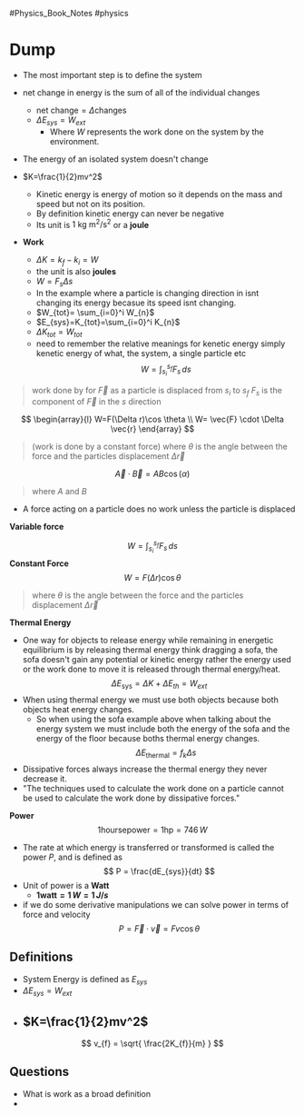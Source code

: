 #Physics_Book_Notes #physics 



# Dump
- The most important step is to define the system
-  net change in energy is the sum of all of the individual changes 
	- $\text{net change}= \Delta\text{changes}$
	- $\Delta E_{sys}=W_{ext}$
		- Where $W$ represents the work done on the system by the environment.
- The energy of an isolated system doesn't change
- $K=\frac{1}{2}mv^2$
	- Kinetic energy is energy of motion so it depends on the mass and speed but not on its position. 
	- By definition kinetic energy can never be negative 
	- Its unit is $1\text{ kg } \text{m}^2/\text{s}^2$ or a **joule**


- **Work**
	- $\Delta K= k_{f}-k_{i}=W$ 
	- the unit is also **joules**
	- $W=F_{s}\Delta s$
	- In the example where a particle is changing direction in isnt changing its energy becasue its speed isnt changing. 
	- $W_{tot}= \sum_{i=0}^i W_{n}$
	- $E_{sys}=K_{tot}=\sum_{i=0}^i K_{n}$
	- $\Delta K_{tot}=W_{tot}$
	- need to remember the relative meanings for kenetic energy simply kenetic energy of what, the system, a single particle etc
$$
W=\int_{s_{i}}^{s_{f}} F_{s} \, ds 
$$
> work done by for $\vec{F}$ as a particle is displaced from $s_{i}$ to $s_{f}$ 
>$F_{s}$ is the component of $\vec{F}$ in the $s$ direction 

$$
\begin{array}{l}
W=F(\Delta r)\cos \theta \\
W= \vec{F} \cdot \Delta  \vec{r}
\end{array}
$$
> (work is done by a constant force) where $\theta$ is the angle between the force and the particles displacement $\Delta  \vec{r}$ 


$$\vec{A} \cdot  \vec{B}=AB\cos(\alpha)$$
> where $A$ and $B$ 

-  A force acting on a particle does no work unless the particle is displaced


**Variable force**

$$
W=\int_{s_{i}}^{s_{f}} F_{s} \, ds 
$$
**Constant Force** 
$$
W= F( \Delta r)\cos \theta
$$
> where $\theta$ is the angle between the force and the particles displacement $\Delta  \vec{r}$ 



**Thermal Energy**
- One way for objects to release energy while remaining in energetic equilibrium is by releasing thermal energy think dragging a sofa, the sofa doesn't gain any potential or kinetic energy rather the energy used or the work done to move it is released through thermal energy/heat.
$$
\Delta E_{\text{sys}} = \Delta K + \Delta E_{th} = W_{ext}
$$
- When using thermal energy we must use both objects because both objects heat energy changes. 
	- So when using the sofa example above when talking about the energy system we must include both the energy of the sofa and the energy of the floor because boths thermal energy changes.
$$
\Delta E_{\text{thermal}} = f_{k} \Delta s
$$
- Dissipative forces always increase the thermal energy they never decrease it. 
- "The techniques used to calculate the work done on a particle cannot be used to calculate the work done by dissipative forces."



**Power**
$$
1 \text{hoursepower} = 1 \text{hp} = 746 \, W
$$

- The rate at which energy is transferred or transformed is called the power $P$, and is defined as 
$$
P = \frac{dE_{sys}}{dt}
$$
- Unit of power is a **Watt**
	- **$1 \text{watt}=1 \,W=1 \,J/s$**
- if we do some derivative manipulations we can solve power in terms of force and velocity
$$
P= \vec{F} \cdot  \vec{v} = Fv\cos \theta
$$


## Definitions
- System Energy is defined as $E_{sys}$
- $\Delta E_{sys}=W_{ext}$
- $K=\frac{1}{2}mv^2$
	- 
$$
v_{f} = \sqrt{ \frac{2K_{f}}{m} }
$$

## Questions
- What is work as a broad definition 
- 